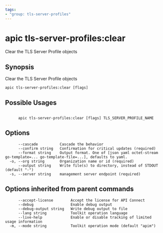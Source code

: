 ```yaml
---
tags:
- "group: tls-server-profiles"
---
```

# apic tls-server-profiles:clear

Clear the TLS Server Profile objects

## Synopsis

Clear the TLS Server Profile objects

```
apic tls-server-profiles:clear [flags]
```

## Possible Usages

```

      apic tls-server-profiles:clear [flags] TLS_SERVER_PROFILE_NAME

```

## Options

```
      --cascade          Cascade the behavior
      --confirm string   Confirmation for critical updates (required)
      --format string    Output format. One of [json yaml octet-stream go-template=... go-template-file=...], defaults to yaml.
  -o, --org string       Organization name or id (required)
      --output string    Write file(s) to directory, instead of STDOUT (default "-")
  -s, --server string    management server endpoint (required)
```

## Options inherited from parent commands

```
      --accept-license        Accept the license for API Connect
      --debug                 Enable debug output
      --debug-output string   Write debug output to file
      --lang string           Toolkit operation language
      --live-help             Enable or disable tracking of limited usage information
  -m, --mode string           Toolkit operation mode (default "apim")
```

